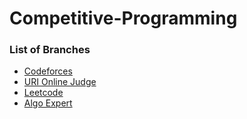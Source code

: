 # Competitive-Programming

### List of Branches
- [Codeforces](https://github.com/nayeemsweb/Competitive-Programming/tree/codeforces)
- [URI Online Judge](https://github.com/nayeemsweb/Competitive-Programming/tree/uri-online-judge)
- [Leetcode](https://github.com/nayeemsweb/Competitive-Programming/tree/leetcode)
- [Algo Expert](https://github.com/nayeemsweb/Competitive-Programming/tree/algoExpert)